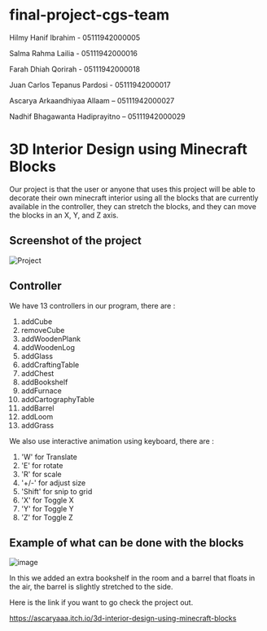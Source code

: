 # final-project-cgs-team

Hilmy Hanif Ibrahim - 05111942000005

Salma Rahma Lailia - 05111942000016

Farah Dhiah Qorirah - 05111942000018

Juan Carlos Tepanus Pardosi - 05111942000017

Ascarya Arkaandhiyaa Allaam – 05111942000027

Nadhif Bhagawanta Hadiprayitno – 05111942000029


# 3D Interior Design using Minecraft Blocks 

Our project is that the user or anyone that uses this project will be able to decorate their own minecraft interior using all the blocks that are currently available in the controller, they can stretch the blocks, and they can move the blocks in an X, Y, and Z axis. 

## Screenshot of the project
![Project](https://user-images.githubusercontent.com/81474281/146399601-16202a2b-c418-465e-8fd1-5101980bfeb5.png)



## Controller 
We have 13 controllers in our program, there are :
1. addCube
2. removeCube
3. addWoodenPlank
4. addWoodenLog
5. addGlass
6. addCraftingTable
7. addChest
8. addBookshelf
9. addFurnace
10. addCartographyTable
11. addBarrel
12. addLoom
13. addGrass

We also use interactive animation using keyboard, there are :
1. 'W' for Translate
2. 'E' for rotate
3. 'R' for scale
4. '+/-' for adjust size
5. 'Shift' for snip to grid
6. 'X' for Toggle X
7. 'Y' for Toggle Y
8. 'Z' for Toggle Z

## Example of what can be done with the blocks

![image](https://user-images.githubusercontent.com/81474281/146404774-412d9ac8-2a72-43a9-a81b-ae00fc067d4f.png)

In this we added an extra bookshelf in the room and a barrel that floats in the air, the barrel is slightly stretched to the side.

Here is the link if you want to go check the project out.

https://ascaryaaa.itch.io/3d-interior-design-using-minecraft-blocks
